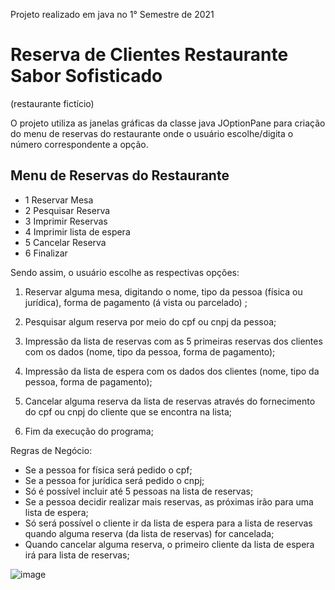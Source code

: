
Projeto realizado em java no 1° Semestre de 2021 

# Reserva de Clientes Restaurante Sabor Sofisticado

(restaurante fictício)

O projeto utiliza as janelas gráficas da classe java JOptionPane para criação do menu de reservas do restaurante onde o usuário escolhe/digita o número correspondente a opção.

## Menu de Reservas do Restaurante

  * 1 Reservar Mesa
  * 2 Pesquisar Reserva
  * 3 Imprimir Reservas
  * 4 Imprimir lista de espera
  * 5 Cancelar Reserva
  * 6 Finalizar
  
  Sendo assim, o usuário escolhe as respectivas opções: 
  
   1. Reservar alguma mesa, digitando o nome, tipo da pessoa (física ou jurídica), forma de pagamento (á vista ou parcelado) ;
   
   2. Pesquisar algum reserva por meio do cpf ou cnpj da pessoa;
   
   3. Impressão da lista de reservas com as 5 primeiras reservas dos clientes com os dados (nome, tipo da pessoa, forma de pagamento);
   
   4. Impressão da lista de espera com os dados dos clientes (nome, tipo da pessoa, forma de pagamento);
   
   5. Cancelar alguma reserva da lista de reservas através do fornecimento do cpf ou cnpj do cliente que se encontra na lista;
  
  6. Fim da execução do programa;
  
  Regras de Negócio:
  
  * Se a pessoa for física será pedido o cpf;
  * Se a pessoa for jurídica será pedido o cnpj;
  * Só é possível incluir até 5 pessoas na lista de reservas; 
  * Se a pessoa decidir realizar mais reservas, as próximas irão para uma lista de espera; 
  * Só será possível o cliente ir da lista de espera para a lista de reservas quando alguma reserva (da lista de reservas) for cancelada;
  * Quando cancelar alguma reserva, o primeiro cliente da lista de espera irá para lista de reservas;
   
   ![image](https://user-images.githubusercontent.com/68198636/184022391-fd586b59-7eb8-4df3-8c4a-dd11dd9b46d3.png)
